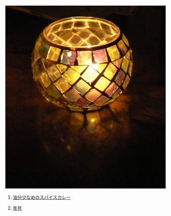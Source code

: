 ![](2025-02-10-12-50-03.png)

1. [油分少なめのスパイスカレー](https://wildmew.github.io/%E6%B2%B9%E5%88%86%E5%B0%91%E3%81%AA%E3%82%81%E3%81%AE%E3%82%B9%E3%83%91%E3%82%A4%E3%82%B9%E3%82%AB%E3%83%AC%E3%83%BC)

1. [年号](https://wildmew.github.io/%E5%B9%B4%E5%8F%B7)